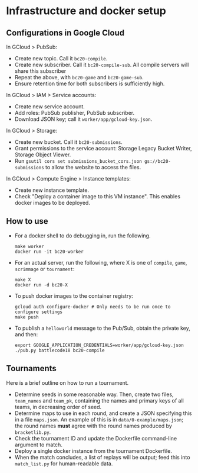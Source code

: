 # Infrastructure and docker setup

## Configurations in Google Cloud

In GCloud > PubSub:
- Create new topic. Call it `bc20-compile`.
- Create new subscriber. Call it `bc20-compile-sub`. All compile servers will share this subscriber
- Repeat the above, with `bc20-game` and `bc20-game-sub`.
- Ensure retention time for both subscribers is sufficiently high.

In GCloud > IAM > Service accounts:
- Create new service account.
- Add roles: PubSub publisher, PubSub subscriber.
- Download JSON key; call it `worker/app/gcloud-key.json`.

In GCloud > Storage:
- Create new bucket. Call it `bc20-submissions`.
- Grant permissions to the service account: Storage Legacy Bucket Writer, Storage Object Viewer.
- Run `gsutil cors set submissions_bucket_cors.json gs://bc20-submissions` to allow the website to access the files.

In GCloud > Compute Engine > Instance templates:
- Create new instance template.
- Check "Deploy a container image to this VM instance". This enables docker images to be deployed.

## How to use

- For a docker shell to do debugging in, run the following.
  ```
  make worker
  docker run -it bc20-worker
  ```
- For an actual server, run the following,
  where X is one of `compile`, `game`, `scrimmage` or `tournament`:
  ```
  make X
  docker run -d bc20-X
  ```
- To push docker images to the container registry:
  ```
  gcloud auth configure-docker # Only needs to be run once to configure settings
  make push
  ```
- To publish a `helloworld` message to the Pub/Sub, obtain the private key, and then:
  ```
  export GOOGLE_APPLICATION_CREDENTIALS=worker/app/gcloud-key.json
  ./pub.py battlecode18 bc20-compile
  ```

## Tournaments

Here is a brief outline on how to run a tournament.
- Determine seeds in some reasonable way.
  Then, create two files, `team_names` and `team_pk`, containing the names and primary keys of all teams,
  in decreasing order of seed.
- Determine maps to use in each round, and create a JSON specifying this in a file `maps.json`.
  An example of this is in `data/0-example/maps.json`; the round names **must** agree with the round names produced by `bracketlib.py`.
- Check the tournament ID and update the Dockerfile command-line argument to match.
- Deploy a single docker instance from the tournament Dockerfile.
- When the match concludes, a list of replays will be output; feed this into `match_list.py` for human-readable data.

